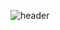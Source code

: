![header](https://capsule-render.vercel.app/api?type=wave&color=random&height=300&section=header&text=choi%20Github&fontSize=90)

